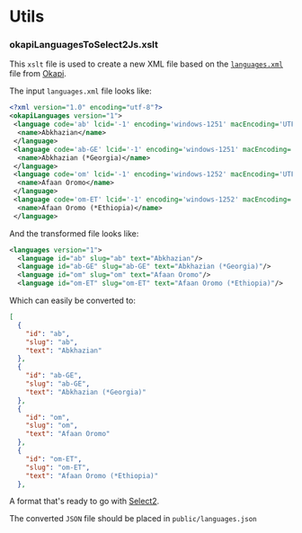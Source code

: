 # Utils


### okapiLanguagesToSelect2Js.xslt

This `xslt` file is used to create a new XML file 
based on the [`languages.xml`](https://bitbucket.org/okapiframework/okapi/src/master/applications/rainbow/src/main/resources/shared/languages.xml) 
file from [Okapi](https://bitbucket.org/okapiframework/okapi).
    
The input `languages.xml` file looks like:

```xml
<?xml version="1.0" encoding="utf-8"?>
<okapiLanguages version="1">
 <language code='ab' lcid='-1' encoding='windows-1251' macEncoding='UTF-8' unixEncoding='UTF-8'>
  <name>Abkhazian</name>
 </language>
 <language code='ab-GE' lcid='-1' encoding='windows-1251' macEncoding='UTF-8' unixEncoding='UTF-8' flag='flagABK'>
  <name>Abkhazian (*Georgia)</name>
 </language>
 <language code='om' lcid='-1' encoding='windows-1252' macEncoding='UTF-8' unixEncoding='UTF-8'>
  <name>Afaan Oromo</name>
 </language>
 <language code='om-ET' lcid='-1' encoding='windows-1252' macEncoding='UTF-8' unixEncoding='UTF-8' flag='flagET'>
  <name>Afaan Oromo (*Ethiopia)</name>
 </language>
```

And the transformed file looks like:

```xml
<languages version="1">
  <language id="ab" slug="ab" text="Abkhazian"/>
  <language id="ab-GE" slug="ab-GE" text="Abkhazian (*Georgia)"/>
  <language id="om" slug="om" text="Afaan Oromo"/>
  <language id="om-ET" slug="om-ET" text="Afaan Oromo (*Ethiopia)"/>
```

Which can easily be converted to:

```json
[
  {
    "id": "ab",
    "slug": "ab",
    "text": "Abkhazian"
  },
  {
    "id": "ab-GE",
    "slug": "ab-GE",
    "text": "Abkhazian (*Georgia)"
  },
  {
    "id": "om",
    "slug": "om",
    "text": "Afaan Oromo"
  },
  {
    "id": "om-ET",
    "slug": "om-ET",
    "text": "Afaan Oromo (*Ethiopia)"
  },
```

A format that's ready to go with [Select2](https://select2.org).

The converted `JSON` file should be placed in `public/languages.json`